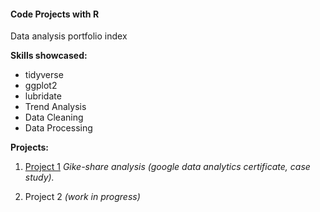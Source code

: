 #### Code Projects with R

Data analysis portfolio index

**Skills showcased:** 
* tidyverse 
* ggplot2 
* lubridate 
* Trend Analysis 
* Data Cleaning 
* Data Processing

**Projects:**
  
1. [Project 1]('/../Project_1_bike-share-dataset/bike-share-company-divvy-dataset.ipynb') *Gike-share analysis (google data analytics certificate, case study).*
    
2. Project 2 *(work in progress)*